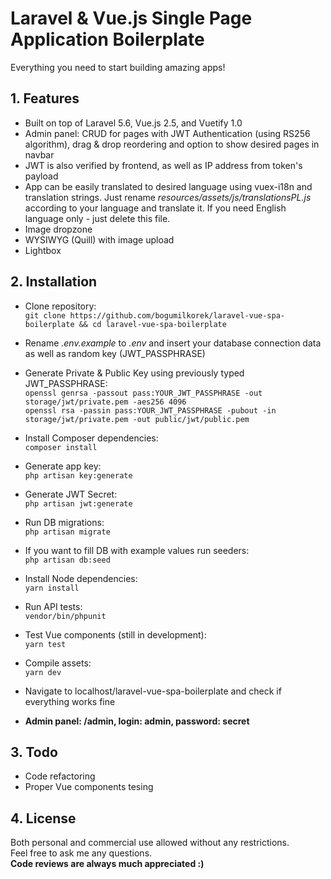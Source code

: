 # Laravel & Vue.js Single Page Application Boilerplate
Everything you need to start building amazing apps!

## 1. Features
- Built on top of Laravel 5.6, Vue.js 2.5, and Vuetify 1.0
- Admin panel: CRUD for pages with JWT Authentication (using RS256 algorithm), drag & drop reordering and option to show desired pages in navbar
- JWT is also verified by frontend, as well as IP address from token's payload
- App can be easily translated to desired language using vuex-i18n and translation strings. Just rename *resources/assets/js/translationsPL.js* according to your language and translate it. If you need English language only - just delete this file.
- Image dropzone
- WYSIWYG (Quill) with image upload
- Lightbox

## 2. Installation
- Clone repository:<br />
`git clone https://github.com/bogumilkorek/laravel-vue-spa-boilerplate && cd laravel-vue-spa-boilerplate`

- Rename *.env.example* to *.env* and insert your database connection data as well as random key (JWT_PASSPHRASE)

- Generate Private & Public Key using previously typed JWT_PASSPHRASE:<br />
`openssl genrsa -passout pass:YOUR_JWT_PASSPHRASE -out storage/jwt/private.pem -aes256 4096`<br />
`openssl rsa -passin pass:YOUR_JWT_PASSPHRASE -pubout -in storage/jwt/private.pem -out public/jwt/public.pem`

- Install Composer dependencies:<br />
`composer install`

- Generate app key:<br />
`php artisan key:generate`

- Generate JWT Secret:<br />
`php artisan jwt:generate`

- Run DB migrations:<br />
`php artisan migrate`

- If you want to fill DB with example values run seeders:<br />
`php artisan db:seed`

- Install Node dependencies:<br />
`yarn install`

- Run API tests:<br />
`vendor/bin/phpunit`

- Test Vue components (still in development):<br />
`yarn test`

- Compile assets:<br />
`yarn dev`

- Navigate to localhost/laravel-vue-spa-boilerplate and check if everything works fine

- **Admin panel: /admin, login: admin, password: secret**

## 3. Todo
- Code refactoring
- Proper Vue components tesing

## 4. License
Both personal and commercial use allowed without any restrictions.<br />
Feel free to ask me any questions.<br />
**Code reviews are always much appreciated :)**
